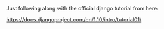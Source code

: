 Just following along with the official django tutorial from here:

https://docs.djangoproject.com/en/1.10/intro/tutorial01/
